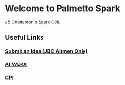 # Welcome to Palmetto Spark
JB Charleston's Spark Cell. 


## Useful Links
### [Submit an Idea (JBC Airmen Only)](https://forms.gle/e38rXYHrn9fWLFHs5)
### [AFWERX](https://afwerx.af.mil)
### [CPI](https://static.e-publishing.af.mil/production/1/saf_mg/publication/afi38-401/afi38-401.pdf)


